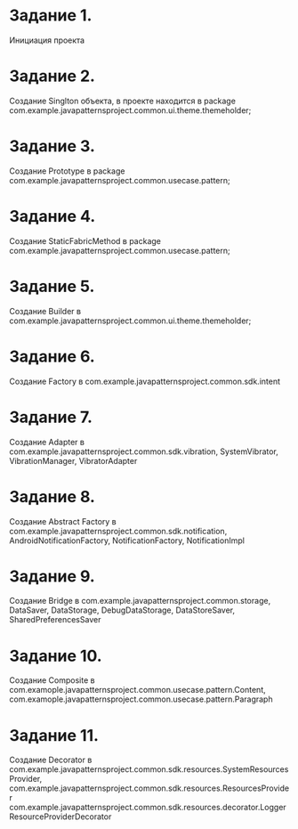 # Задание 1.
Инициация проекта
# Задание 2.
Создание Singlton объекта, в проекте находится в package com.example.javapatternsproject.common.ui.theme.themeholder;
# Задание 3.
Создание Prototype в package com.example.javapatternsproject.common.usecase.pattern;
# Задание 4.
Создание StaticFabricMethod в package com.example.javapatternsproject.common.usecase.pattern;
# Задание 5.
Создание Builder в com.example.javapatternsproject.common.ui.theme.themeholder;
# Задание 6.
Создание Factory в com.example.javapatternsproject.common.sdk.intent
# Задание 7.
Создание Adapter в com.example.javapatternsproject.common.sdk.vibration,
SystemVibrator, VibrationManager, VibratorAdapter
# Задание 8.
Создание Abstract Factory в com.example.javapatternsproject.common.sdk.notification,
AndroidNotificationFactory, NotificationFactory, NotificationImpl
# Задание 9.
Создание Bridge в com.example.javapatternsproject.common.storage,
DataSaver, DataStorage, DebugDataStorage, DataStoreSaver, SharedPreferencesSaver
# Задание 10.
Создание Composite в com.examople.javapatternsproject.common.usecase.pattern.Content,
com.examople.javapatternsproject.common.usecase.pattern.Paragraph
# Задание 11.
Создание Decorator в com.example.javapatternsproject.common.sdk.resources.SystemResourcesProvider,
com.example.javapatternsproject.common.sdk.resources.ResourcesProvider
com.example.javapatternsproject.common.sdk.resources.decorator.LoggerResourceProviderDecorator


